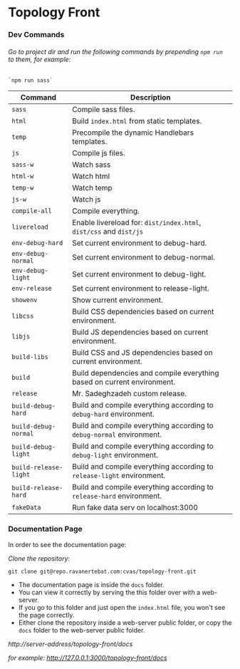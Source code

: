 Topology Front
===================


### Dev Commands

###### Go to project dir and run the following commands by prepending `npm run ` to them, for example:  
	`npm run sass`

Command                         | Description
------------------------------- | ---------------------------------------------------------------------------------------
`sass`                          | Compile sass files.
`html`                          | Build `index.html` from static templates.
`temp`                          | Precompile the dynamic Handlebars templates.
`js`                            | Compile js files.
`sass-w`                        | Watch sass
`html-w`                        | Watch html
`temp-w`                        | Watch temp
`js-w`                          | Watch js
`compile-all`                   | Compile everything.
`livereload`                    | Enable livereload for: `dist/index.html`, `dist/css` and `dist/js`
`env-debug-hard`                | Set current environment to debug-hard.
`env-debug-normal`              | Set current environment to debug-normal.
`env-debug-light`               | Set current environment to debug-light.
`env-release`                   | Set current environment to release-light.
`showenv`                       | Show current environment.
`libcss`                        | Build CSS dependencies based on current environment.
`libjs`                         | Build JS dependencies based on current environment.
`build-libs`                    | Build CSS and JS dependencies based on current environment.
`build`                         | Build dependencies and compile everything based on current environment.
`release`                       | Mr. Sadeghzadeh custom release.
`build-debug-hard`              | Build and compile everything according to `debug-hard` environment.
`build-debug-normal`            | Build and compile everything according to `debug-normal` environment.
`build-debug-light`             | Build and compile everything according to `debug-light` environment.
`build-release-light`           | Build and compile everything according to `release-light` environment.
`build-release-hard`            | Build and compile everything according to `release-hard` environment.
`fakeData`                      | Run fake data serv on localhost:3000



### Documentation Page
In order to see the documentation page:

*Clone the repository:*
```shell
git clone git@repo.ravanertebat.com:cvas/topology-front.git
```
* The documentation page is inside the `docs` folder.
* You can view it correctly by serving the this folder over with a web-server.
* If you go to this folder and just open the `index.html` file, you won't see the page correctly.
* Either clone the repository inside a web-server public folder, or copy the `docs` folder to the web-server public folder.

*http://server-address/topology-front/docs*

*for example: http://127.0.0.1:3000/topology-front/docs*
